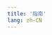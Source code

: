 ```yaml
---
title: '指南'
lang: zh-CN
---
```


<script setup>
import HomePage from './pages/home.vue'
</script>

<HomePage />
